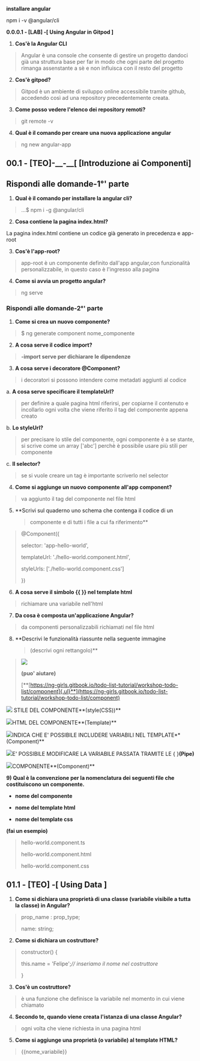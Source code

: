 **installare angular**

npm i -v \@angular/cli

**0.0.0.1 - \[LAB\] -[ Using Angular in Gitpod ]**

1.  **Cos'è la Angular CLI**

> Angular è una console che consente di gestire un progetto dandoci già
> una struttura base per far in modo che ogni parte del progetto rimanga
> assenstante a sè e non influisca con il resto del progetto

2.  **Cos'è gitpod?**

> Gitpod è un ambiente di sviluppo online accessibile tramite github,
> accedendo così ad una repository precedentemente creata.

3.  **Come posso vedere l'elenco dei repository remoti?**

> git remote -v

4.  **Qual è il comando per creare una nuova applicazione angular**

> ng new angular-app

## **00.1 - \[TEO\]-\_\_-\_\_\[ [Introduzione ai Componenti]**

## Rispondi alle domande-1°' parte

1.  **Qual è il comando per installare la angular cli?**

> ...\$ npm i -g \@angular/cli

2.  **Cosa contiene la pagina index.html?**

La pagina index.html contiene un codice già generato in precedenza e
app-root

3.  **Cos'è l'app-root?**

> app-root è un componente definito dall'app angular,con funzionalità
> personalizzabile, in questo caso è l'ingresso alla pagina

4.  **Come si avvia un progetto angular?**

> ng serve


### Rispondi alle domande-2°' parte

1.  **Come si crea un nuovo componente?**

> \$ ng generate component nome_componente

2.  **A cosa serve il codice import?**

> **-import serve per dichiarare le dipendenze**

3.  **A cosa serve i decoratore \@Component?**

> i decoratori si possono intendere come metadati aggiunti al codice

a.  **A cosa serve specificare il templateUrl?**

> per definire a quale pagina html riferirsi, per copiarne il contenuto
> e incollarlo ogni volta che viene riferito il tag del componente
> appena creato

b.  **Lo styleUrl?**

> per precisare lo stile del componente, ogni componente è a se stante,
> si scrive come un array \['abc'\] perchè è possibile usare più stili
> per componente

c.  **Il selector?**

> se si vuole creare un tag è importante scriverlo nel selector

4.  **Come si aggiunge un nuovo componente all'app component?**

> va aggiunto il tag del componente nel file html

5.  **Scrivi sul quaderno uno schema che contenga il codice di un
    > componente e di tutti i file a cui fa riferimento**

> \@Component({
>
> selector: \'app-hello-world\',
>
> templateUrl: \'./hello-world.component.html\',
>
> styleUrls: \[\'./hello-world.component.css\'\]
>
> })

6.  **A cosa serve il simbolo {{ }} nel template html**

> richiamare una variabile nell'html

7.  **Da cosa è composta un'applicazione Angular?**

> da componenti personalizzabili richiamati nel file html

8.  **Descrivi le funzionalità riassunte nella seguente immagine
    > (descrivi ogni rettangolo)**

> ![](vertopal_42b83c0aa9ec4bdfa06f35bd75cda3eb/media/image7.png)
>
> **(puo' aiutare)**
>
> [**[https://ng-girls.gitbook.io/todo-list-tutorial/workshop-todo-list/component]{.ul}**](https://ng-girls.gitbook.io/todo-list-tutorial/workshop-todo-list/component)

![](vertopal_42b83c0aa9ec4bdfa06f35bd75cda3eb/media/image2.png) STILE DEL COMPONENTE**(style(CSS))**

![](vertopal_42b83c0aa9ec4bdfa06f35bd75cda3eb/media/image1.png)HTML DEL COMPONENTE**(Template)**

![](vertopal_42b83c0aa9ec4bdfa06f35bd75cda3eb/media/image4.png)INDICA CHE E' POSSIBILE INCLUDERE
VARIABILI NEL TEMPLATE**(Component)**

![](vertopal_42b83c0aa9ec4bdfa06f35bd75cda3eb/media/image5.png)E' POSSIBILE MODIFICARE LA VARIABILE
PASSATA TRAMITE LE { }**(Pipe)**

![](vertopal_42b83c0aa9ec4bdfa06f35bd75cda3eb/media/image3.png)COMPONENTE**(Component)**

**9) Qual è la convenzione per la nomenclatura dei seguenti file che
costituiscono un componente.**

-   **nome del componente**

-   **nome del template html**

-   **nome del template css**

**(fai un esempio)**

> hello-world.component.ts
>
> hello-world.component.html
>
> hello-world.component.css

## **01.1 - \[TEO\] -[ Using Data ]**

1.  **Come si dichiara una proprietà di una classe (variabile visibile a tutta la classe) in Angular?**

> prop_name : prop_type;
>
> name: string;

2.  **Come si dichiara un costruttore?**

> constructor() {
>
> this.name = \'Felipe\';*// inseriamo il nome nel costruttore*
>
> }

3.  **Cos'è un costruttore?**

> è una funzione che definisce la variabile nel momento in cui viene
> chiamato

4.  **Secondo te, quando viene creata l'istanza di una classe Angular?**

> ogni volta che viene richiesta in una pagina html

5.  **Come si aggiunge una proprietà (o variabile) al template HTML?**

> {{nome_variabile}}
